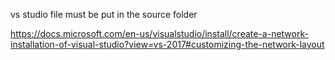 vs studio file must be put in the source folder

https://docs.microsoft.com/en-us/visualstudio/install/create-a-network-installation-of-visual-studio?view=vs-2017#customizing-the-network-layout

